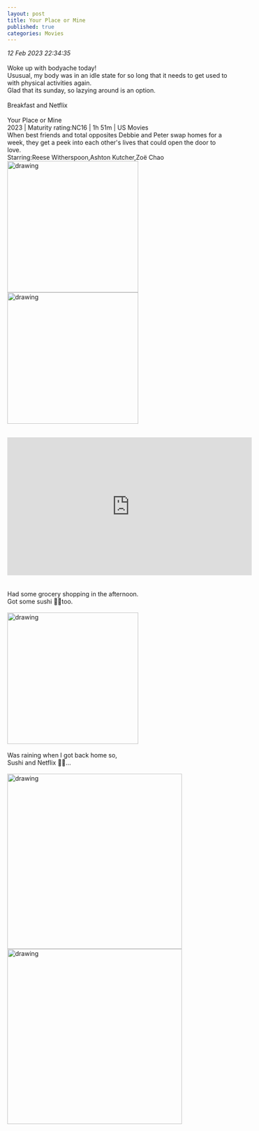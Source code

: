 ```yaml
---
layout: post
title: Your Place or Mine
published: true
categories: Movies
---
```

_12 Feb 2023 22:34:35_
<br>
<br>
Woke up with bodyache today!
<br>
Ususual, my body was in an idle state for so long that it needs to get used to with physical activities again.
<br>
Glad that its sunday, so lazying around is an option.
<br>
<br>
Breakfast and Netflix
<br>
<br>
Your Place or Mine
<br>
2023 | Maturity rating:NC16 | 1h 51m | US Movies
<br>
When best friends and total opposites Debbie and Peter swap homes for a week, they get a peek into each other's lives that could open the door to love.
<br>
Starring:Reese Witherspoon,Ashton Kutcher,Zoë Chao
<br>
<img src="https://drive.google.com/uc?export=view&id=1-d3wcQm6bX8VKNnq6ARx9wA5IRqNFFIU" alt="drawing" width="300"/>
<br>
<img src="https://drive.google.com/uc?export=view&id=1GbYYFNIyroi2TiGom_egHCi3nDfMMmtx" alt="drawing" width="300"/>
<br>
<br>
<iframe width="560" height="315" src="https://www.youtube.com/embed/5JyfgkPMXk0" frameborder="0" allow="accelerometer; autoplay; encrypted-media; gyroscope; picture-in-picture" allowfullscreen></iframe>
<br>
<br>
<br>
Had some grocery shopping in the afternoon.
<br>
Got some sushi 🍣🥢too.
<br>
<br>
<img src="https://drive.google.com/uc?export=view&id=1KodGSScR4nojxVOkSKQzTEzmmq23hv8p" alt="drawing" width="300"/>
<br>
<br>
Was raining when I got back home so,
<br>
Sushi and Netflix 💪🏻...
<br>
<br>
<img src="https://drive.google.com/uc?export=view&id=1ZexuGI_YrYv3ugyi6AoW7ou6eWj-npxe" alt="drawing" width="400"/>
<img src="https://drive.google.com/uc?export=view&id=1YCXl1ByK3qIyl7gb54oI5KTxF_fuEpT3" alt="drawing" width="400"/>

